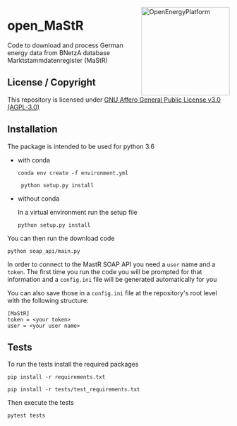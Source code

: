 ﻿<a href="https://openenergyplatform.org"><img align="right" width="200" height="200" src="https://avatars2.githubusercontent.com/u/37101913?s=400&u=9b593cfdb6048a05ea6e72d333169a65e7c922be&v=4" alt="OpenEnergyPlatform"></a>

# open_MaStR

Code to download and process German energy data from BNetzA database Marktstammdatenregister (MaStR)

## License / Copyright

This repository is licensed under [GNU Affero General Public License v3.0 (AGPL-3.0)](https://www.gnu.org/licenses/agpl-3.0.en.html)

## Installation

The package is intended to be used for python 3.6

- with conda

    ```
    conda env create -f environment.yml
   ```
   
   ```
    python setup.py install
   ```

- without conda

    In a virtual environment run the setup file

    ```
    python setup.py install
   ```

You can then run the download code

```
python soap_api/main.py
```

In order to connect to the MastR SOAP API you need a `user` name and a `token`. The first time you
 run the code you will be prompted for that information and a `config.ini` file will be generated automatically for you

You can also save those in a `config.ini` file at the repository's root level with the following structure:
```
[MaStR]
token = <your token>
user = <your user name>
```

## Tests

To run the tests install the required packages

```
pip install -r requirements.txt

pip install -r tests/test_requirements.txt
```
Then execute the tests

```
pytest tests
```
